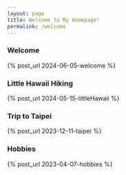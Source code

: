 ```yaml
---
layout: page
title: Welcome to My Homepage!
permalink: /welcome
---
```


### Welcome

{% post_url 2024-06-05-welcome %}

### Little Hawaii Hiking

{% post_url 2024-05-15-littleHawaii %}

### Trip to Taipei

{% post_url 2023-12-11-taipei %}

### Hobbies

{% post_url 2023-04-07-hobbies %}




